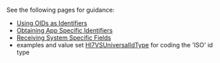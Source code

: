 See the following pages for guidance:
 * [Using OIDs as Identifiers](technical_guidance.html#using-oids-as-identifiers)
 * [Obtaining App Specific Identifiers](getting_started.html#sender-specific-fields)
 * [Receiving System Specific Fields](getting_started.html#receiver-specific-fields)
 * examples and value set [Hl7VSUniversalIdType](http://terminology.hl7.org/ValueSet/v2-0301) for coding the 'ISO' id type